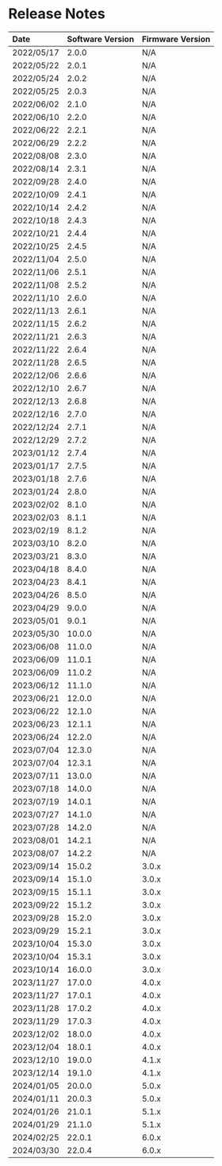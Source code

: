 # Release Notes

| Date        | Software Version | Firmware Version |
| :----       | :--------------- | :--------------- |
| 2022/05/17  | 2.0.0            | N/A              |
| 2022/05/22  | 2.0.1            | N/A              |
| 2022/05/24  | 2.0.2            | N/A              |
| 2022/05/25  | 2.0.3            | N/A              |
| 2022/06/02  | 2.1.0            | N/A              |
| 2022/06/10  | 2.2.0            | N/A              |
| 2022/06/22  | 2.2.1            | N/A              |
| 2022/06/29  | 2.2.2            | N/A              |
| 2022/08/08  | 2.3.0            | N/A              |
| 2022/08/14  | 2.3.1            | N/A              |
| 2022/09/28  | 2.4.0            | N/A              |
| 2022/10/09  | 2.4.1            | N/A              |
| 2022/10/14  | 2.4.2            | N/A              |
| 2022/10/18  | 2.4.3            | N/A              |
| 2022/10/21  | 2.4.4            | N/A              |
| 2022/10/25  | 2.4.5            | N/A              |
| 2022/11/04  | 2.5.0            | N/A              |
| 2022/11/06  | 2.5.1            | N/A              |
| 2022/11/08  | 2.5.2            | N/A              |
| 2022/11/10  | 2.6.0            | N/A              |
| 2022/11/13  | 2.6.1            | N/A              |
| 2022/11/15  | 2.6.2            | N/A              |
| 2022/11/21  | 2.6.3            | N/A              |
| 2022/11/22  | 2.6.4            | N/A              |
| 2022/11/28  | 2.6.5            | N/A              |
| 2022/12/06  | 2.6.6            | N/A              |
| 2022/12/10  | 2.6.7            | N/A              |
| 2022/12/13  | 2.6.8            | N/A              |
| 2022/12/16  | 2.7.0            | N/A              |
| 2022/12/24  | 2.7.1            | N/A              |
| 2022/12/29  | 2.7.2            | N/A              |
| 2023/01/12  | 2.7.4            | N/A              |
| 2023/01/17  | 2.7.5            | N/A              |
| 2023/01/18  | 2.7.6            | N/A              |
| 2023/01/24  | 2.8.0            | N/A              |
| 2023/02/02  | 8.1.0            | N/A              |
| 2023/02/03  | 8.1.1            | N/A              |
| 2023/02/19  | 8.1.2            | N/A              |
| 2023/03/10  | 8.2.0            | N/A              |
| 2023/03/21  | 8.3.0            | N/A              |
| 2023/04/18  | 8.4.0            | N/A              |
| 2023/04/23  | 8.4.1            | N/A              |
| 2023/04/26  | 8.5.0            | N/A              |
| 2023/04/29  | 9.0.0            | N/A              |
| 2023/05/01  | 9.0.1            | N/A              |
| 2023/05/30  | 10.0.0           | N/A              |
| 2023/06/08  | 11.0.0           | N/A              |
| 2023/06/09  | 11.0.1           | N/A              |
| 2023/06/09  | 11.0.2           | N/A              |
| 2023/06/12  | 11.1.0           | N/A              |
| 2023/06/21  | 12.0.0           | N/A              |
| 2023/06/22  | 12.1.0           | N/A              |
| 2023/06/23  | 12.1.1           | N/A              |
| 2023/06/24  | 12.2.0           | N/A              |
| 2023/07/04  | 12.3.0           | N/A              |
| 2023/07/04  | 12.3.1           | N/A              |
| 2023/07/11  | 13.0.0           | N/A              |
| 2023/07/18  | 14.0.0           | N/A              |
| 2023/07/19  | 14.0.1           | N/A              |
| 2023/07/27  | 14.1.0           | N/A              |
| 2023/07/28  | 14.2.0           | N/A              |
| 2023/08/01  | 14.2.1           | N/A              |
| 2023/08/07  | 14.2.2           | N/A              |
| 2023/09/14  | 15.0.2           | 3.0.x            |
| 2023/09/14  | 15.1.0           | 3.0.x            |
| 2023/09/15  | 15.1.1           | 3.0.x            |
| 2023/09/22  | 15.1.2           | 3.0.x            |
| 2023/09/28  | 15.2.0           | 3.0.x            |
| 2023/09/29  | 15.2.1           | 3.0.x            |
| 2023/10/04  | 15.3.0           | 3.0.x            |
| 2023/10/04  | 15.3.1           | 3.0.x            |
| 2023/10/14  | 16.0.0           | 3.0.x            |
| 2023/11/27  | 17.0.0           | 4.0.x            |
| 2023/11/27  | 17.0.1           | 4.0.x            |
| 2023/11/28  | 17.0.2           | 4.0.x            |
| 2023/11/29  | 17.0.3           | 4.0.x            |
| 2023/12/02  | 18.0.0           | 4.0.x            |
| 2023/12/04  | 18.0.1           | 4.0.x            |
| 2023/12/10  | 19.0.0           | 4.1.x            |
| 2023/12/14  | 19.1.0           | 4.1.x            |
| 2024/01/05  | 20.0.0           | 5.0.x            |
| 2024/01/11  | 20.0.3           | 5.0.x            |
| 2024/01/26  | 21.0.1           | 5.1.x            |
| 2024/01/29  | 21.1.0           | 5.1.x            |
| 2024/02/25  | 22.0.1           | 6.0.x            |
| 2024/03/30  | 22.0.4           | 6.0.x            |
